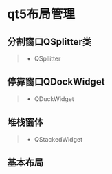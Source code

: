 # qt5布局管理

## 分割窗口QSplitter类

>- QSpllitter

## 停靠窗口QDockWidget

>- QDuckWidget

## 堆栈窗体

>- QStackedWidget

## 基本布局

>